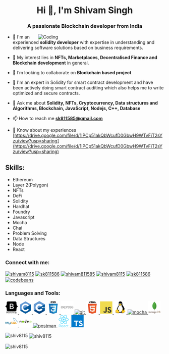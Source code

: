 <h1 align="center">Hi 👋, I'm Shivam Singh</h1>
<h3 align="center">A passionate Blockchain developer from India</h3>
<img align = "right" width = "400" src="https://cdn.dribbble.com/users/1162077/screenshots/3848914/programmer.gif" alt="Coding">

- 🔭 I'm an experienced **solidity developer** with expertise in understanding and delivering software solutions based on business requirements.

- 🌱 My interest lies in **NFTs, Marketplaces, Decentralised Finance and Blockchain development** in general.

- 👯 I’m looking to collaborate on **Blockchain based project**
- 🥇 I'm an expert in Solidity for smart contract development and have been actively doing smart contract auditing which also helps me to write optimized and secure contracts.
- 💬 Ask me about **Solidity, NFTs, Cryptocurrency, Data structures and Algorithms, Blockchain, JavaScript, Nodejs, C++, Database**

- 📫 How to reach me **sk811585@gmail.com**

- 📄 Know about my experiences [https://drive.google.com/file/d/1lPCp51akQbWcufD0GbwH9WTvFiT2sYzu/view?usp=sharing](https://drive.google.com/file/d/1lPCp51akQbWcufD0GbwH9WTvFiT2sYzu/view?usp=sharing)
## Skills:

- Ethereum
- Layer 2(Polygon)
- NFTs
- DeFi
- Solidity
- Hardhat
- Foundry
- Javascript
- Mocha
- Chai
- Problem Solving
- Data Structures
- Node
- React

<h3 align="left">Connect with me:</h3>
<p align="left">
<a href="https://linkedin.com/in/shivam8115" target="blank"><img align="center" src="https://raw.githubusercontent.com/rahuldkjain/github-profile-readme-generator/master/src/images/icons/Social/linked-in-alt.svg" alt="shivam8115" height="30" width="40" /></a>
<a href="https://www.codechef.com/users/sk811586" target="blank"><img align="center" src="https://cdn.jsdelivr.net/npm/simple-icons@3.1.0/icons/codechef.svg" alt="sk811586" height="30" width="40" /></a>
<a href="https://codeforces.com/profile/shivam811585" target="blank"><img align="center" src="https://raw.githubusercontent.com/rahuldkjain/github-profile-readme-generator/master/src/images/icons/Social/codeforces.svg" alt="shivam811585" height="30" width="40" /></a>
<a href="https://www.leetcode.com/shivam8115" target="blank"><img align="center" src="https://raw.githubusercontent.com/rahuldkjain/github-profile-readme-generator/master/src/images/icons/Social/leet-code.svg" alt="shivam8115" height="30" width="40" /></a>
<a href="https://www.hackerearth.com/sk811586" target="blank"><img align="center" src="https://raw.githubusercontent.com/rahuldkjain/github-profile-readme-generator/master/src/images/icons/Social/hackerearth.svg" alt="sk811586" height="30" width="40" /></a>
<a href="https://auth.geeksforgeeks.org/user/codebeans" target="blank"><img align="center" src="https://raw.githubusercontent.com/rahuldkjain/github-profile-readme-generator/master/src/images/icons/Social/geeks-for-geeks.svg" alt="codebeans" height="30" width="40" /></a>
</p>

<h3 align="left">Languages and Tools:</h3>
<p align="left"> <a href="https://getbootstrap.com" target="_blank" rel="noreferrer"> <img src="https://raw.githubusercontent.com/devicons/devicon/master/icons/bootstrap/bootstrap-plain-wordmark.svg" alt="bootstrap" width="40" height="40"/> </a> <a href="https://www.cprogramming.com/" target="_blank" rel="noreferrer"> <img src="https://raw.githubusercontent.com/devicons/devicon/master/icons/c/c-original.svg" alt="c" width="40" height="40"/> </a> <a href="https://www.w3schools.com/cpp/" target="_blank" rel="noreferrer"> <img src="https://raw.githubusercontent.com/devicons/devicon/master/icons/cplusplus/cplusplus-original.svg" alt="cplusplus" width="40" height="40"/> </a> <a href="https://www.w3schools.com/css/" target="_blank" rel="noreferrer"> <img src="https://raw.githubusercontent.com/devicons/devicon/master/icons/css3/css3-original-wordmark.svg" alt="css3" width="40" height="40"/> </a> <a href="https://expressjs.com" target="_blank" rel="noreferrer"> <img src="https://raw.githubusercontent.com/devicons/devicon/master/icons/express/express-original-wordmark.svg" alt="express" width="40" height="40"/> </a> <a href="https://git-scm.com/" target="_blank" rel="noreferrer"> <img src="https://www.vectorlogo.zone/logos/git-scm/git-scm-icon.svg" alt="git" width="40" height="40"/> </a> <a href="https://www.w3.org/html/" target="_blank" rel="noreferrer"> <img src="https://raw.githubusercontent.com/devicons/devicon/master/icons/html5/html5-original-wordmark.svg" alt="html5" width="40" height="40"/> </a> <a href="https://developer.mozilla.org/en-US/docs/Web/JavaScript" target="_blank" rel="noreferrer"> <img src="https://raw.githubusercontent.com/devicons/devicon/master/icons/javascript/javascript-original.svg" alt="javascript" width="40" height="40"/> </a> <a href="https://www.linux.org/" target="_blank" rel="noreferrer"> <img src="https://raw.githubusercontent.com/devicons/devicon/master/icons/linux/linux-original.svg" alt="linux" width="40" height="40"/> </a> <a href="https://mochajs.org" target="_blank" rel="noreferrer"> <img src="https://www.vectorlogo.zone/logos/mochajs/mochajs-icon.svg" alt="mocha" width="40" height="40"/> </a> <a href="https://www.mongodb.com/" target="_blank" rel="noreferrer"> <img src="https://raw.githubusercontent.com/devicons/devicon/master/icons/mongodb/mongodb-original-wordmark.svg" alt="mongodb" width="40" height="40"/> </a> <a href="https://www.mysql.com/" target="_blank" rel="noreferrer"> <img src="https://raw.githubusercontent.com/devicons/devicon/master/icons/mysql/mysql-original-wordmark.svg" alt="mysql" width="40" height="40"/> </a> <a href="https://nodejs.org" target="_blank" rel="noreferrer"> <img src="https://raw.githubusercontent.com/devicons/devicon/master/icons/nodejs/nodejs-original-wordmark.svg" alt="nodejs" width="40" height="40"/> </a> <a href="https://postman.com" target="_blank" rel="noreferrer"> <img src="https://www.vectorlogo.zone/logos/getpostman/getpostman-icon.svg" alt="postman" width="40" height="40"/> </a> <a href="https://reactjs.org/" target="_blank" rel="noreferrer"> <img src="https://raw.githubusercontent.com/devicons/devicon/master/icons/react/react-original-wordmark.svg" alt="react" width="40" height="40"/> </a> <a href="https://www.typescriptlang.org/" target="_blank" rel="noreferrer"> <img src="https://raw.githubusercontent.com/devicons/devicon/master/icons/typescript/typescript-original.svg" alt="typescript" width="40" height="40"/> </a> </p>

<p><img align="left" src="https://github-readme-stats.vercel.app/api/top-langs?username=shiv8115&show_icons=true&locale=en&layout=compact" alt="shiv8115" /></p>

<p>&nbsp;<img align="center" src="https://github-readme-stats.vercel.app/api?username=shiv8115&show_icons=true&locale=en" alt="shiv8115" /></p>

<p><img align="center" src="https://github-readme-streak-stats.herokuapp.com/?user=shiv8115&" alt="shiv8115" /></p>
